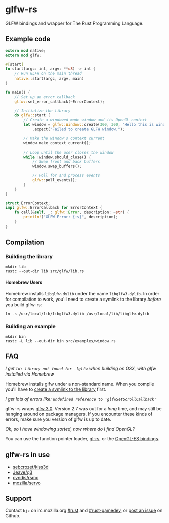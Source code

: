# glfw-rs

GLFW bindings and wrapper for The Rust Programming Language.

## Example code

~~~rust
extern mod native;
extern mod glfw;

#[start]
fn start(argc: int, argv: **u8) -> int {
    // Run GLFW on the main thread
    native::start(argc, argv, main)
}

fn main() {
    // Set up an error callback
    glfw::set_error_callback(~ErrorContext);

    // Initialize the library
    do glfw::start {
        // Create a windowed mode window and its OpenGL context
        let window = glfw::Window::create(300, 300, "Hello this is window", glfw::Windowed)
            .expect("Failed to create GLFW window.");

        // Make the window's context current
        window.make_context_current();

        // Loop until the user closes the window
        while !window.should_close() {
            // Swap front and back buffers
            window.swap_buffers();

            // Poll for and process events
            glfw::poll_events();
        }
    }
}

struct ErrorContext;
impl glfw::ErrorCallback for ErrorContext {
    fn call(&self, _: glfw::Error, description: ~str) {
        println!("GLFW Error: {:s}", description);
    }
}
~~~

## Compilation

### Building the library

~~~
mkdir lib
rustc --out-dir lib src/glfw/lib.rs
~~~

#### Homebrew Users

Homebrew installs `libglfw.dylib` under the name `libglfw3.dylib`. In order for
compilation to work, you'll need to create a symlink to the library _before_
you build glfw-rs:

~~~
ln -s /usr/local/lib/libglfw3.dylib /usr/local/lib/libglfw.dylib
~~~

### Building an example

~~~
mkdir bin
rustc -L lib --out-dir bin src/examples/window.rs
~~~


## FAQ

_I get `ld: library not found for -lglfw` when building on OSX, with glfw installed via Homebrew_

Homebrew installs glfw under a non-standard name. When you compile you'll have
to [create a symlink to the library](#homebrew-users) first.

_I get lots of errors like: `undefined reference to 'glfwSetScrollCallback'`_

glfw-rs wraps [glfw 3.0](http://www.glfw.org/). Version 2.7 was out for a
_long_ time, and may still be hanging around on package managers. If you
encounter these kinds of errors, make sure you version of glfw is up to date.

_Ok, so I have windowing sorted, now where do I find OpenGL?_

You can use the function pointer loader, [gl-rs](https://github.com/bjz/gl-rs),
or the [OpenGL-ES bindings](https://github.com/mozilla-servo/rust-opengles).

## glfw-rs in use

- [sebcrozet/kiss3d](https://github.com/sebcrozet/kiss3d)
- [Jeaye/q3](https://github.com/Jeaye/q3)
- [cyndis/rsmc](https://github.com/cyndis/rsmc/)
- [mozilla/servo](https://github.com/mozilla/servo)

## Support

Contact `bjz` on irc.mozilla.org [#rust](http://mibbit.com/?server=irc.mozilla.org&channel=%23rust)
and [#rust-gamedev](http://mibbit.com/?server=irc.mozilla.org&channel=%23rust-gamedev),
or [post an issue](https://github.com/bjz/glfw-rs/issues/new) on Github.
